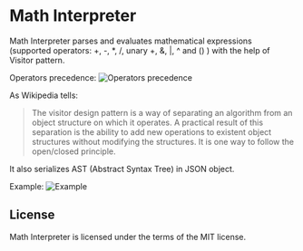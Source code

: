 # Math Interpreter

Math Interpreter parses and evaluates mathematical expressions (supported operators: +, -, \*, /, unary +, &, |, ^ and () ) with the help of Visitor pattern.

Operators precedence:
![**Operators precedence**](https://i.imgur.com/SMouYEO.png)

As Wikipedia tells:

> The visitor design pattern is a way of separating an algorithm from an object structure on which it operates. A practical result of this separation is the ability to add new operations to existent object structures without modifying the structures. It is one way to follow the open/closed principle.

It also serializes AST (Abstract Syntax Tree) in JSON object.

Example:
![**Example**](https://i.imgur.com/a3cjTeC.png)

## License

Math Interpreter is licensed under the terms of the MIT license.